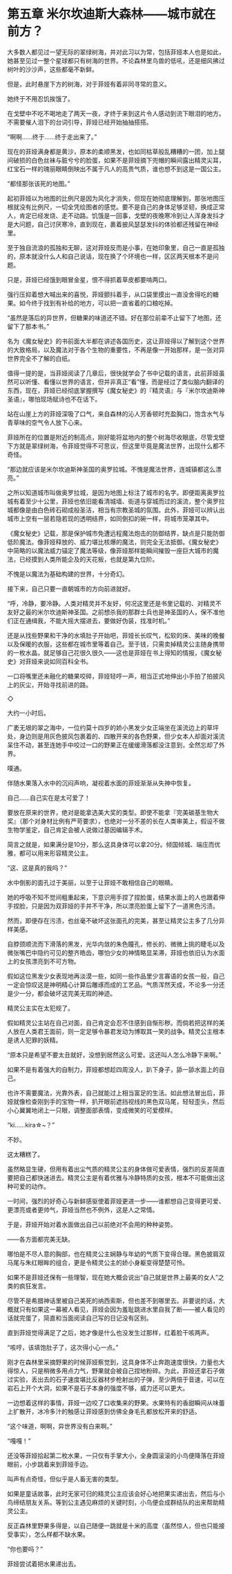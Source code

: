 # 第五章 米尔坎迪斯大森林——城市就在前方？

大多数人都见过一望无际的翠绿树海，并对此习以为常，包括菲娅本人也是如此，她甚至见过一整个星球都只有树海的世界。不论森林里鸟兽的低吼，还是细风拂过树叶的沙沙声，这些都毫不新鲜。

但是，此时悬崖下方的树海，对于菲娅有着非同寻常的意义。

她终于不用忍饥挨饿了。

在戈壁中不吃不喝地走了两天一夜，才终于来到这片令人感动到流下眼泪的地方。不需要催人泪下的台词引导，菲娅已经开始抽抽搭搭。

“啊啊……终于……终于走出来了。”

现在的菲娅满身都是黄沙，原本的柔顺黑发，也如同枯草般乱糟糟的一团，加上腿间破损的白色丝袜与脏兮兮的脸蛋，如果不是菲娅摘下兜帽的瞬间露出精灵尖耳，红宝石一样的瑰丽眼睛倒映出不属于凡人的高贵气质，谁也想不到这是一国公主。

“都怪那张该死的地图。”

起初菲娅以为地图的比例尺是因为风化才消失，但现在她彻底理解到，那张地图压根就没有比例尺，一切全凭绘图者的感觉。要不是自己的身体足够坚韧，换成正常人，肯定已经发烧、走不动路。饥饿是一回事，戈壁的夜晚寒冷到让人浑身发抖才是大问题，自己讨厌寒冷，直到现在，裹着披风瑟瑟发抖的体验都还残留在神经里。

至于独自流浪的孤独和无聊，这对菲娅反而是小事，在她印象里，自己一直是孤独的，原本就没什么人和自己说话，现在换了个环境也一样，区区两天根本不是问题。

只是，菲娅已经饿到眼冒金星，恨不得抓着草皮都要啃两口。

强行压抑着想大喊出来的喜悦，菲娅颤抖着手，从口袋里摸出一直没舍得吃的糖果。如今终于找到有补给的地方，可以把一直省着的口粮吃掉。

“虽然是落后的异世界，但糖果的味道还不错。好在那位前辈不止留下了地图，还留下了那本书。”

名为《魔女秘史》的书前面大半都在讲述各国历史，这让菲娅得以了解到这个世界的大致格局，以及魔法对于各个生物的重要性，不再是像一开始那样，是一张对异世界完全不了解的白纸。

值得一提的是，当菲娅阅读了几章后，很快就学会了书中记载的语言，此前菲娅虽然可以听懂、看懂以世界的语言，但并非真正“看”懂，而是经过了类似脑内翻译的东西，现在，菲娅已经彻底掌握撰写《魔女秘史》的『精灵语』与『米尔坎迪斯神圣语』，哪怕现场赋诗也不在话下。

站在山崖上方的菲娅深吸了口气，来自森林的沁人芳香顿时充盈胸口，饱含水气与青草味的空气令人放下心来。

菲娅所在的位置是附近的制高点，刚好能将盆地内的整个树海尽收眼底，尽管戈壁下方就是翠绿树海，令菲娅觉得不可思议，但这里毕竟是魔法世界，出现什么都不奇怪。

“那边就应该是米尔坎迪斯神圣国的奥罗拉城。不愧是魔法世界，连城镇都这么漂亮。”

之所以知道城市叫做奥罗拉城，是因为地图上标注了城市的名字。即便距离奥罗拉城有着至少十公里，菲娅也依旧能看清城墙、街道与穿城而过的溪流，整个奥罗拉城都像是由白色砖石砌成般圣洁，相当有宗教圣城的氛围。此外，菲娅可以辨认出城市上空有一层若隐若现的透明结界，如同倒扣的碗一样，将城市笼罩其中。

《魔女秘史》记载，那是保护城市免遭远程魔法炮击的防御结界，缺点是只能防御低阶魔法。像菲娅释放的、威力堪比核爆的魔法，则完全无法抵御。《魔女秘史》中简略的以魔法威力锚定了魔法等级，像菲娅那样能瞬间摧毁一座巨大城市的魔法，已经摸到人类所能企及的天花板，也就是第九位阶。

不愧是以魔法为基础构建的世界，十分奇幻。

接下来，自己只要一直朝城市的方向前进就好。

“呼，冷静，要冷静。人类对精灵并不友好，何况这里还是书里记载的、对精灵不友好之最的米尔坎迪斯神圣国。之前想杀我的那群士兵也是神圣国的人，保不准他们正在通缉我，不能大摇大摆进去，要做好伪装，找准时机。”

还是从找些野果和干净的水填肚子开始吧，菲娅长长叹气，松软的床、美味的晚餐以及保暖的衣服，这些都在城市里等着自己。至于钱，只需卖掉精灵公主随身携带的一枚水晶，就足够自己花很久很久——这也是菲娅在书上得知的情报，《魔女秘史》对菲娅来说如同百科全书。

一口将嘴里还未融化的糖果咬碎，菲娅轻哼一声，相当正式地伸出小手拍了拍披风上的灰尘，开始寻找前进的路。

◇

大约一小时后。

广袤无垠的翠之海中，一位约莫十四岁的娇小黑发少女正端坐在溪流边上的草坪处，身边则是用灰色披风包裹着的、四散开来的各色野果，但少女本人却面对溪流呆住不动，甚至连她手中咬过一口的野果正在缓缓滑落都没注意到，全然忘却了外界。

噗通。

伴随水果落入水中的沉闷声响，凝视着水面的菲娅渐渐从失神中恢复。

自己……自己实在是太可爱了！

要放在原来的世界，绝对是能拿选美大奖的类型。即使不能拿『完美碳基生物大奖』（那个对身材比例有严苛要求），也绝对一分不差的长在人类审美上，假设不做生物学鉴定，自己肯定会被人说做过基因编辑手术。

简言之就是，如果满分是10分，那么这具身体可以拿20分。倾国倾城、端庄而优雅，都可以用来形容精灵公主。

“这、这是真的我吗？”

水中倒影的面孔过于美丽，以至于让菲娅不敢相信自己的眼睛。

她的呼吸不知不觉间粗重起来，下意识用手捏了捏脸蛋，结果水面上的人也跟着伸手捏脸，只是因为双菲娅的手并不干净，所以漂亮脸蛋上留下了一道黑色污渍。

然而，即便存在污渍，也丝毫不破坏这张面孔的完美，甚至让精灵公主多了几分异样美感。

自脖颈顺流而下滑落的黑发，光华内敛的朱色瞳孔，修长的、微微上挑的睫毛以及微张嘴巴中隐约可见的整齐皓齿，哪怕少女的神情略显呆滞，菲娅也依旧认为水面上的女孩漂亮到不可方物。

假如这位黑发少女表现地再淡漠一些，如同一些作品里少言寡语的女孩一般，自己一定会惊叹这是神明精心计算后雕琢而成的工艺品。气质浑然天成，不论多一分还是少一分，都会破坏这完美无瑕的神迹。

精灵公主实在太犯规了。

假如精灵公主站在自己对面，自己肯定会忍不住感到自惭形秽。而倘若把这样的美人放在人类君王面前，则一定足够令暴君发动为博取其一笑的战争。精灵公主根本是诱人犯罪的妖精。

“原本只是希望不要太丑就好，没想到居然这么可爱。这还叫人怎么冷静下来啊。”

如果不是有着强大的自制力，菲娅都想趁四周没人，趴下身子，舔一舔水面上的自己。

也许不需要魔法，光靠外表，自己就能过上相当富足的生活。如此想法冒出后，菲娅就像检查刚到手的宝物一样，扒开眼前遮挡视线的黑色双马尾，轻轻歪头，然后小心翼翼地闭上一只眼，调整面部表情，变成微笑的可爱模样。

“ki……kira☆~？”

不妙。

这太糟糕了。

虽然略显生硬，但用有着出尘气质的精灵公主的身体做可爱表情，强烈的反差简直要把自己都快迷进去。精灵公主是有着优雅与冷静特质的女孩，根本不可能做出这种可爱的动作。

一时间，强烈的好奇心与新鲜感驱使着菲娅更进一步——谁都想自己变得更可爱、更漂亮或者更帅气，菲娅当然也不例外，这是人之常情。

于是，菲娅开始对着水面做出自己以前绝对不会用的种种姿势。

——各方面都完美无缺。

哪怕是不尽人意的胸部，也在精灵公主娴静与年幼的气质下变得合理。黑色披肩双马尾与朱红眼眸的组合，更是令精灵公主的娇小身躯变得楚楚可怜。

如果不是菲娅还保有一些理智，现在她大概会说出“自己就是世界上最美的女人”之类的疯狂发言。

尽管不是希腊神话里被自己美死的纳西索斯，但也差不到哪里去。非要说的话，大概就只有如果这一幕被人看见，菲娅会因为羞耻跳进水里自我了断——被人看见的话就完蛋了，简直和当面阅读自己写的日记没有区别。

直到菲娅觉得满足了之后，她才像是什么也没发生过那样，红着脸干咳两声。

“咳哼，该填饱肚子了，这次得小心一点。”

刚才在森林里采摘野果的时候菲娅察觉到，这具身体不止奔跑速度很快，力量也大得惊人，只是稍微多用点力气，野果就会被自己捏地粉碎。为此，菲娅还拿石子做过实验，丢出去的石子速度堪比反器材步枪射出的子弹，至少两倍于音速，可以在岩石上开个大洞，如果不是石子本身的强度不够，威力还可以更大。

一边想着这样的事情，菲娅一边咬了口收集来的野果。水果特有的香甜瞬间从味蕾上扩散开，冰冷多汁的触感让菲娅感到仿佛全身毛孔都放松开来的舒适。

“这个味道，啊啊，异世界没有白来啊。”

“嘎嘎！”

还没等菲娅拾起第二枚水果，一只仅有手掌大小，全身圆滚滚的小鸟便降落在菲娅眼前，小步跳着来到菲娅手边。

叫声有点奇怪，但似乎是人畜无害的类型。

如果是童话故事，此时无家可归的精灵公主应该会好心地把果实递出去，然后与小鸟缔结朋友关系。等到公主遇见麻烦的关键时刻，小鸟便会成群结队的出来帮助精灵公主。

反正森林里野果多得是，以自己随便一跳就是十米的高度（虽然惊人，但也只能接受事实），怎么样都不缺水果。

“你也要吗？”

菲娅尝试着把水果递出去。
